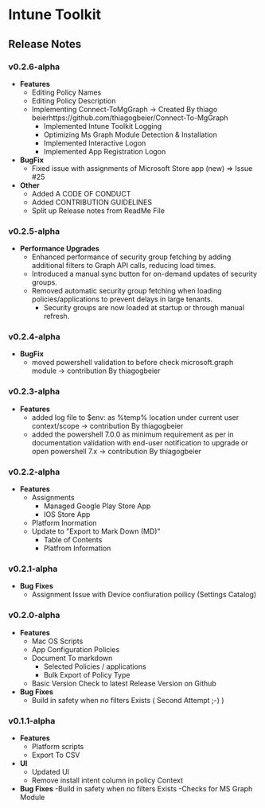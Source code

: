 # Intune Toolkit

## Release Notes

### v0.2.6-alpha
- **Features**
  - Editing Policy Names
  - Editing Policy Description
  - Implementing Connect-ToMgGraph -> Created By thiago beierhttps://github.com/thiagogbeier/Connect-To-MgGraph
    - Implemented Intune Toolkit Logging
    - Optimizing Ms Graph Module Detection & Installation
    - Implemented Interactive Logon
    - Implemented App Registration Logon
- **BugFix**
  - Fixed issue with assignments of Microsoft Store app (new) => Issue #25
- **Other**
  - Added A CODE OF CONDUCT
  - Added CONTRIBUTION GUIDELINES
  - Split up Release notes from ReadMe File

### v0.2.5-alpha
- **Performance Upgrades**
  - Enhanced performance of security group fetching by adding additional filters to Graph API calls, reducing load times.
  - Introduced a manual sync button for on-demand updates of security groups.
  - Removed automatic security group fetching when loading policies/applications to prevent delays in large tenants.
    - Security groups are now loaded at startup or through manual refresh. 

### v0.2.4-alpha
- **BugFix**
  - moved powershell validation to before check microsoft.graph module ->  contribution By thiagogbeier

### v0.2.3-alpha
- **Features**
  - added log file to $env: as %temp% location under current user context/scope -> contribution By thiagogbeier
  - added the powershell 7.0.0 as minimum requirement as per in documentation validation with end-user notification to upgrade or open powershell 7.x -> contribution By thiagogbeier
 
### v0.2.2-alpha
- **Features**
  - Assignments
    - Managed Google Play Store App
    - IOS Store App
  - Platform Inormation
  - Update to "Export to Mark Down (MD)"
    - Table of Contents
    - Platfrom Information  
 
### v0.2.1-alpha
- **Bug Fixes**
  - Assignment Issue with Device confiuration poilicy (Settings Catalog)

### v0.2.0-alpha
- **Features**
  - Mac OS Scripts
  - App Configuration Policies
  - Document To markdown
    - Selected Policies / applications
    - Bulk Export of Policy Type
  - Basic Version Check to latest Release Version on Github
- **Bug Fixes**
  - Build in safety when no filters Exists ( Second Attempt ;-) )

### v0.1.1-alpha
- **Features**
  - Platform scripts
  - Export To CSV
- **UI**
  - Updated UI
  - Remove install intent column in policy Context
- **Bug Fixes**
  -Build in safety when no filters Exists
  -Checks for MS Graph Module
